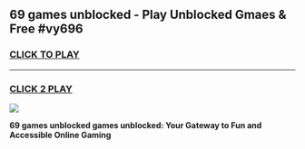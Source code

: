 
## 69 games unblocked - Play Unblocked Gmaes & Free #vy696
<h3>
<a href="https://premium.freeplayer.one?title=69_games_unblocked&ref=03M">CLICK TO PLAY</a></h3>
<hr>

<h3>
<a href="https://premium.freeplayer.one?title=69_games_unblocked&ref=03M">CLICK 2 PLAY</a>
  
</h3>

<a href="https://premium.freeplayer.one?title=69_games_unblocked&ref=03M"><img src="https://clearcache.store/games.png"></a>


**69 games unblocked games unblocked: Your Gateway to Fun and Accessible Online Gaming**
